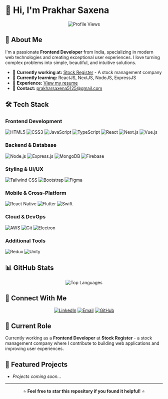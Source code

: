 # 👋 Hi, I'm Prakhar Saxena

<div align="center">
  
  ![Profile Views](https://komarev.com/ghpvc/?username=theprakharsaxena&label=Profile%20views&color=0e75b6&style=flat)

</div>

## 🚀 About Me

I'm a passionate **Frontend Developer** from India, specializing in modern web technologies and creating exceptional user experiences. I love turning complex problems into simple, beautiful, and intuitive solutions.

- 🔭 **Currently working at:** [Stock Register](https://www.stockregister.in/) - A stock management company
- 🌱 **Currently learning:** ReactJS, NextJS, NodeJS, ExpressJS
- 💼 **Experience:** [View my resume](https://drive.google.com/file/d/1DyBjNoVD2ygSdGzIbLwNkwIcs7YA1DyJ/view?usp=sharing)
- 📧 **Contact:** prakharsaxena5125@gmail.com

## 🛠️ Tech Stack

### Frontend Development
![HTML5](https://img.shields.io/badge/-HTML5-E34F26?style=flat-square&logo=html5&logoColor=white)
![CSS3](https://img.shields.io/badge/-CSS3-1572B6?style=flat-square&logo=css3&logoColor=white)
![JavaScript](https://img.shields.io/badge/-JavaScript-F7DF1E?style=flat-square&logo=javascript&logoColor=black)
![TypeScript](https://img.shields.io/badge/-TypeScript-007ACC?style=flat-square&logo=typescript&logoColor=white)
![React](https://img.shields.io/badge/-React-61DAFB?style=flat-square&logo=react&logoColor=black)
![Next.js](https://img.shields.io/badge/-Next.js-000000?style=flat-square&logo=next.js&logoColor=white)
![Vue.js](https://img.shields.io/badge/-Vue.js-4FC08D?style=flat-square&logo=vue.js&logoColor=white)

### Backend & Database
![Node.js](https://img.shields.io/badge/-Node.js-339933?style=flat-square&logo=node.js&logoColor=white)
![Express.js](https://img.shields.io/badge/-Express.js-000000?style=flat-square&logo=express&logoColor=white)
![MongoDB](https://img.shields.io/badge/-MongoDB-47A248?style=flat-square&logo=mongodb&logoColor=white)
![Firebase](https://img.shields.io/badge/-Firebase-FFCA28?style=flat-square&logo=firebase&logoColor=black)

### Styling & UI/UX
![Tailwind CSS](https://img.shields.io/badge/-Tailwind_CSS-38B2AC?style=flat-square&logo=tailwind-css&logoColor=white)
![Bootstrap](https://img.shields.io/badge/-Bootstrap-7952B3?style=flat-square&logo=bootstrap&logoColor=white)
![Figma](https://img.shields.io/badge/-Figma-F24E1E?style=flat-square&logo=figma&logoColor=white)

### Mobile & Cross-Platform
![React Native](https://img.shields.io/badge/-React_Native-61DAFB?style=flat-square&logo=react&logoColor=black)
![Flutter](https://img.shields.io/badge/-Flutter-02569B?style=flat-square&logo=flutter&logoColor=white)
![Swift](https://img.shields.io/badge/-Swift-FA7343?style=flat-square&logo=swift&logoColor=white)

### Cloud & DevOps
![AWS](https://img.shields.io/badge/-AWS-232F3E?style=flat-square&logo=amazon-aws&logoColor=white)
![Git](https://img.shields.io/badge/-Git-F05032?style=flat-square&logo=git&logoColor=white)
![Electron](https://img.shields.io/badge/-Electron-47848F?style=flat-square&logo=electron&logoColor=white)

### Additional Tools
![Redux](https://img.shields.io/badge/-Redux-764ABC?style=flat-square&logo=redux&logoColor=white)
![Unity](https://img.shields.io/badge/-Unity-000000?style=flat-square&logo=unity&logoColor=white)

## 📊 GitHub Stats

<div align="center">
  
  ![Top Languages](https://github-readme-stats.vercel.app/api/top-langs?username=theprakharsaxena&show_icons=true&locale=en&layout=compact&theme=radical)
  
</div>

## 🤝 Connect With Me

<div align="center">
  
  [![LinkedIn](https://img.shields.io/badge/-LinkedIn-0077B5?style=for-the-badge&logo=linkedin&logoColor=white)](https://linkedin.com/in/prakhar-saxena-ps)
  [![Email](https://img.shields.io/badge/-Email-D14836?style=for-the-badge&logo=gmail&logoColor=white)](mailto:prakharsaxena5125@gmail.com)
  [![GitHub](https://img.shields.io/badge/-GitHub-181717?style=for-the-badge&logo=github&logoColor=white)](https://github.com/theprakharsaxena)
  
</div>

## 🎯 Current Role

Currently working as a **Frontend Developer** at **Stock Register** - a stock management company where I contribute to building web applications and improving user experiences.

## 🌟 Featured Projects

- *Projects coming soon...*

---

<div align="center">
  
  ⭐ **Feel free to star this repository if you found it helpful!** ⭐
  
</div>
